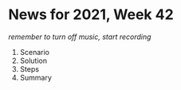 # News for 2021, Week 42

*remember to turn off music, start recording*

1. Scenario
2. Solution
3. Steps
4. Summary

